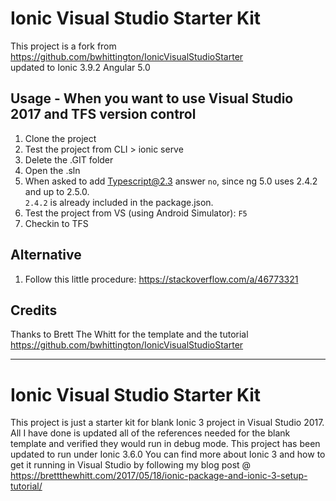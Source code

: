 # Ionic Visual Studio Starter Kit

This project is a fork from <https://github.com/bwhittington/IonicVisualStudioStarter>  
updated to Ionic 3.9.2 Angular 5.0

## Usage - When you want to use Visual Studio 2017 and TFS version control

1. Clone the project
2. Test the project from CLI > ionic serve
2. Delete the .GIT folder
3. Open the .sln
4. When asked to add Typescript@2.3 answer `no`, since ng 5.0 uses 2.4.2 and up to 2.5.0.  
`2.4.2` is already included in the package.json.
5. Test the project from VS (using Android Simulator): `F5`
6. Checkin to TFS

## Alternative

1. Follow this little procedure: <https://stackoverflow.com/a/46773321>

## Credits

Thanks to Brett The Whitt for the template and the tutorial
<https://github.com/bwhittington/IonicVisualStudioStarter>

--------------------------------

# Ionic Visual Studio Starter Kit
This project is just a starter kit for blank Ionic 3 project in Visual Studio 2017.  All I have done is updated all of the references needed for the blank template and verified they would run in debug mode.  This project has been updated to run under Ionic 3.6.0  You can find more about Ionic 3 and how to get it running in Visual Studio by following my blog post @ https://brettthewhitt.com/2017/05/18/ionic-package-and-ionic-3-setup-tutorial/
